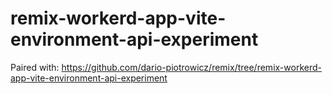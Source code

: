 # remix-workerd-app-vite-environment-api-experiment

Paired with: https://github.com/dario-piotrowicz/remix/tree/remix-workerd-app-vite-environment-api-experiment